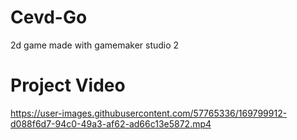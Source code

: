# Cevd-Go
 2d game made with gamemaker studio 2
 # Project Video
 https://user-images.githubusercontent.com/57765336/169799912-d088f6d7-94c0-49a3-af62-ad66c13e5872.mp4

